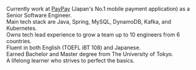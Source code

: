 Currently work at [PayPay](https://about.paypay.ne.jp/career/en/) (Japan's No.1 mobile payment application) as a Senior Software Engineer.  
Main tech stack are Java, Spring, MySQL, DynamoDB, Kafka, and Kubernetes.  
Owns tech lead experience to grow a team up to 10 engineers from 6 countries.  
Fluent in both English (TOEFL iBT 108) and Japanese.  
Earned Bachelor and Master degree from The University of Tokyo.  
A lifelong learner who strives to perfect the basics.
